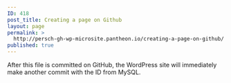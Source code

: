 ```yaml
---
ID: 418
post_title: Creating a page on Github
layout: page
permalink: >
  http://persch-gh-wp-microsite.pantheon.io/creating-a-page-on-github/
published: true
---
```

After this file is committed on GitHub, the WordPress site will immediately make another commit with the ID from MySQL.